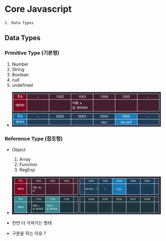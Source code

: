 # Core Javascript

```
1. Data Types
```

## Data Types
### Primitive Type (기본형)
  1. Number
  2. String
  3. Boolean
  4. null
  5. undefined
  * ![기본형 데이터 저장 방법](./images/javascript_primitive.jpg)
### Reference Type (참조형)
  * Object
    1. Array
    2. Function
    3. RegExp
  * ![참조형 데이터 저장 방법](./images/javascript_reference.jpg)
  * 한번 더 거쳐가는 형태

* 구분을 하는 이유 ?